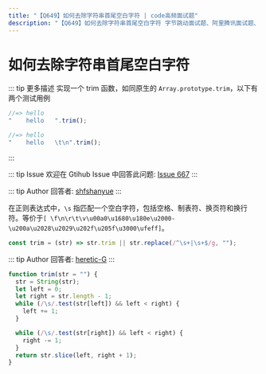 ```yaml
---
title: "【Q649】如何去除字符串首尾空白字符 | code高频面试题"
description: "【Q649】如何去除字符串首尾空白字符 字节跳动面试题、阿里腾讯面试题、美团小米面试题。"
---
```


# 如何去除字符串首尾空白字符

::: tip 更多描述
实现一个 trim 函数，如同原生的 `Array.prototype.trim`，以下有两个测试用例

```js
//=> hello
"    hello   ".trim();

//=> hello
"    hello   \t\n".trim();
```

:::

::: tip Issue
欢迎在 Gtihub Issue 中回答此问题: [Issue 667](https://github.com/shfshanyue/Daily-Question/issues/667)
:::

::: tip Author
回答者: [shfshanyue](https://github.com/shfshanyue)
:::

在正则表达式中，`\s` 指匹配一个空白字符，包括空格、制表符、换页符和换行符。等价于`[ \f\n\r\t\v\u00a0\u1680\u180e\u2000-\u200a\u2028\u2029\u202f\u205f\u3000\ufeff]`。

```js
const trim = (str) => str.trim || str.replace(/^\s+|\s+$/g, "");
```

::: tip Author
回答者: [heretic-G](https://github.com/heretic-G)
:::

```javascript
function trim(str = "") {
  str = String(str);
  let left = 0;
  let right = str.length - 1;
  while (/\s/.test(str[left]) && left < right) {
    left += 1;
  }

  while (/\s/.test(str[right]) && left < right) {
    right -= 1;
  }
  return str.slice(left, right + 1);
}
```

